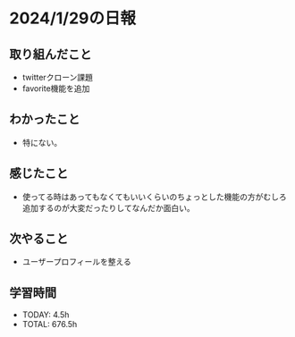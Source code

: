# 2024/1/29の日報

## 取り組んだこと
- twitterクローン課題
- favorite機能を追加

## わかったこと
- 特にない。


## 感じたこと
- 使ってる時はあってもなくてもいいくらいのちょっとした機能の方がむしろ追加するのが大変だったりしてなんだか面白い。



## 次やること
- ユーザープロフィールを整える


## 学習時間
- TODAY: 4.5h
- TOTAL: 676.5h

